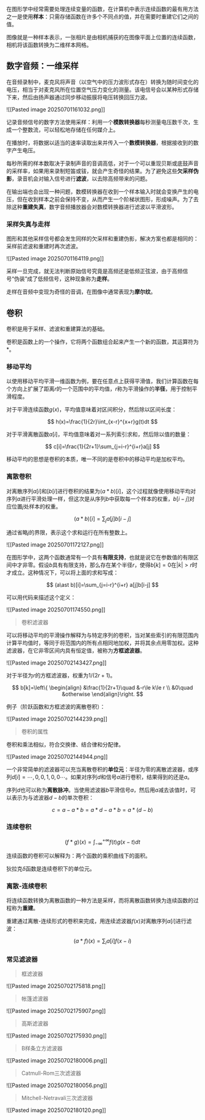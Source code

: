 在图形学中经常需要处理连续变量的函数，在计算机中表示连续函数的最有用方法之一是使用**样本**：只需存储函数在许多个不同点的值，并在需要时重建它们之间的值。

图像就是一种样本表示，一张相片是由相机捕获的在图像平面上位置的连续函数，相机将该函数转换为二维样本网格。

## 数字音频：一维采样

在音频录制中，麦克风将声音（以空气中的压力波形式存在）转换为随时间变化的电压，相当于对麦克风所在位置空气压力变化的测量。该电信号会以某种形式存储下来，然后由扬声器通过同步移动振膜将电压转换回压力波。

![[Pasted image 20250701161032.png]]

记录音频信号的数字方法使用采样：利用一个**模数转换器**每秒测量电压数千次，生成一个整数流，可以轻松地存储在任何媒介上。

在播放时，将数据以适当的速率读取出来并传入一个**数模转换器**，根据接收到的数字产生电压。

每秒所需的样本数取决于录制声音的音调高低，对于一个可以重现贝斯或底鼓声音的采样率，如果用来录制短笛或钹，就会产生奇怪的结果。为了避免这些**欠采样伪影**，录音机会对输入信号进行**滤波**，以去除高频带来的问题。

在输出端也会出现一种问题，数模转换器在收到一个样本输入时就会变换产生的电压，但在收到样本之前会保持不变，从而产生一个阶梯状图形，形成噪声。为了去除这种**重建失真**，数字音频播放器会对数模转换器进行滤波以平滑波形。

### 采样失真与走样

图形和其他采样信号都会发生同样的欠采样和重建伪影，解决方案也都是相同的：采样前滤波和重建时再次滤波。

![[Pasted image 20250701164119.png]]

采样一旦完成，就无法判断原始信号究竟是高频还是低频正弦波，由于高频信号“伪装”成了低频信号，这种现象称为**走样**。

走样在音频中变现为奇怪的音调，在图像中通常表现为**摩尔纹**。

## 卷积

卷积是用于采样、滤波和重建算法的基础。

卷积是函数上的一个操作，它将两个函数组合起来产生一个新的函数，其运算符为$\ast$。

### 移动平均

以使用移动平均平滑一维函数为例，要在任意点上获得平滑值，我们计算函数在每个方向上扩展了距离$r$的一个范围中的平均值，$r$称为平滑操作的**半径**，用于控制平滑程度。

对于平滑连续函数$g(x)$，平均值意味着对区间积分，然后除以区间长度：

$$
h(x)=\frac{1}{2r}\int_{x-r}^{x+r}g(t)dt
$$

对于平滑离散函数$a[i]$，平均值意味着对一系列索引求和，然后除以值的数量：

$$
c[i]=\frac{1}{2r+1}\sum_{j=i-r}^{i+r}a[j]
$$

移动平均的思想是卷积的本质，唯一不同的是卷积中的移动平均是加权平均。

### 离散卷积

对离散序列$a[i]$和$[b[i]$进行卷积的结果为$(a\ast b)[i]$，这个过程就像使用移动平均对序列$a$进行平滑处理一样，但这次是从序列$b$中获取每一个样本的权重，$b[i-j]$对应位置$j$处样本的权重。

$$
(a\ast b)[i]=\sum_j a[j]b[i-j]
$$

通过省略$j$的界限，表示这个求和运行在所有整数上。

![[Pasted image 20250701172127.png]]

在图形学中，这两个函数通常有一个具有**有限支持**，也就是说它在参数值的有限区间中才非零。假设$b$具有有限支持，那么存在某个半径$r$，使得$b[k]=0$在$|k|>r$时才成立。这种情况下，可以将上面的求和写成：

$$
(a\ast b)[i]=\sum_{j=i-r}^{i+r} a[j]b[i-j]
$$

可以用代码来描述这个定义：

![[Pasted image 20250701174550.png]]

> 卷积滤波器

可以将移动平均的平滑操作解释为与特定序列的卷积，当对某些索引的有限范围内计算平均值时，等同于将范围内的所有点相同地加权，并将其余点用零加权。这种滤波器，在它非零区间内具有恒定值，被称为**方框滤波器**。

![[Pasted image 20250702143427.png]]

对于半径为$r$的方框滤波器，权重为$1/(2r+1)$。

$$
b[k]=\left\{ \begin{align}
&\frac{1}{2r+1}\quad &-r\le k\le r \\
&0\quad &otherwise
\end{align}\right.
$$

例子（阶跃函数和方框滤波的离散卷积）：

![[Pasted image 20250702144239.png]]

> 卷积的属性

卷积和乘法相似，符合交换律、结合律和分配律。

![[Pasted image 20250702144944.png]]

一个非常简单的滤波器可以充当离散卷积的**单位元**：半径为零的离散滤波器，或序列$d[i]=\cdots ,0,0,1,0,0\cdots$。如果对序列$d$和信号$a$进行卷积，结果得到的还是$a$。

序列$d$也可以称为**离散脉冲**。当使用滤波器$b$平滑信号$a$，然后用$a$减去该值时，可以表示为与滤波器$d-b$的单次卷积：

$$
c=a-a\ast b=a\ast d-a\ast b=a\ast(d-b)
$$

### 连续卷积

$$
(f\ast g)(x)=\int_{-\infty}^{+\infty}f(t)g(x-t)dt
$$

连续函数的卷积可以解释为：两个函数的乘积曲线下的面积。

狄拉克$\delta$函数是连续卷积下的单位元。

### 离散-连续卷积

将连续函数转换为离散函数的一种方法是采样，而将离散函数转换为连续函数的过程称为**重建**。

重建通过离散-连续形式的卷积来完成，用连续滤波器$f(x)$对离散序列$a[i]$进行滤波：

$$
(a\ast f)(x)=\sum_i a[i]f(x-i)
$$

### 常见滤波器

> 框滤波器
 
![[Pasted image 20250702175818.png]]

> 帐篷滤波器

![[Pasted image 20250702175907.png]]

> 高斯滤波器

![[Pasted image 20250702175930.png]]

> B样条立方滤波器

![[Pasted image 20250702180006.png]]

> Catmull-Rom三次滤波器

![[Pasted image 20250702180056.png]]

> Mitchell-Netravali三次滤波器

![[Pasted image 20250702180120.png]]

